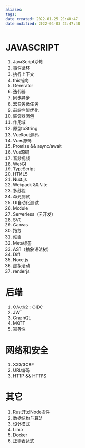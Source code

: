 ```yaml
---
aliases: 
tags: 
date created: 2022-01-25 21:40:47
date modified: 2022-04-03 12:47:48
---
```


# JAVASCRIPT

1. JavaScript沙箱
2. 事件循环
3. 执行上下文
4. this指向
5. Generator
6. 迭代器
7. 同步异步
8. 宏任务微任务
9. 前端性能优化
10. 装饰器闭包
11. 作用域
12. 原型toString
13. VueRout源码
14. Vuex源码
15. Promise && async/await
16. Vue源码
17. 音频视频
18. WebGl
19. TypeScript
20. HTML5
21. Nuxt.js
22. Webpack && Vite
23. 多线程
24. 单元测试
25. UI自动化测试
26. Module
27. Serverless（云开发）
28. SVG
29. Canvas
30. 拖拽
31. 动画
32. Meta标签
33. AST（抽象语法树）
34. Diff
35. Node.js
36. 虚拟滚动
37. renderjs

# 后端

1. OAuth2：OIDC 
2. JWT
3. GraphQL
4. MQTT
5. 幂等性

# 网络和安全

1. XSS/SCRF
2. URL编码
3. HTTP && HTTPS

# 其它

1. Rust开发Node插件
2. 数据结构与算法
3. 设计模式
4. Linux
5. Docker
6. 正则表达式
